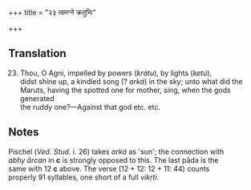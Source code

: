 +++
title = "२३ त्वमग्ने क्रतुभिः"

+++
## Translation
23. Thou, O Agni, impelled by powers (*krátu*), by lights (*ketú*),  
didst shine up, a kindled song (? *arká*) in the sky; unto what did the  
Maruts, having the spotted one for mother, sing, when the gods generated  
the ruddy one?—Against that god etc. etc.

## Notes
Pischel (*Ved. Stud.* i. 26) takes *arká* as 'sun'; the connection with  
*abhy ārcan* in **c** is strongly opposed to this. The last pāda is the  
same with 12 **c** above. The verse (12 + 12: 12 + 11: 44) counts  
properly 91 syllables, one short of a full *vikṛti*.
